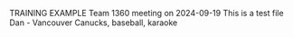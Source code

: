 TRAINING EXAMPLE
Team 1360 meeting on 2024-09-19
This is a test file
Dan - Vancouver Canucks, baseball, karaoke
